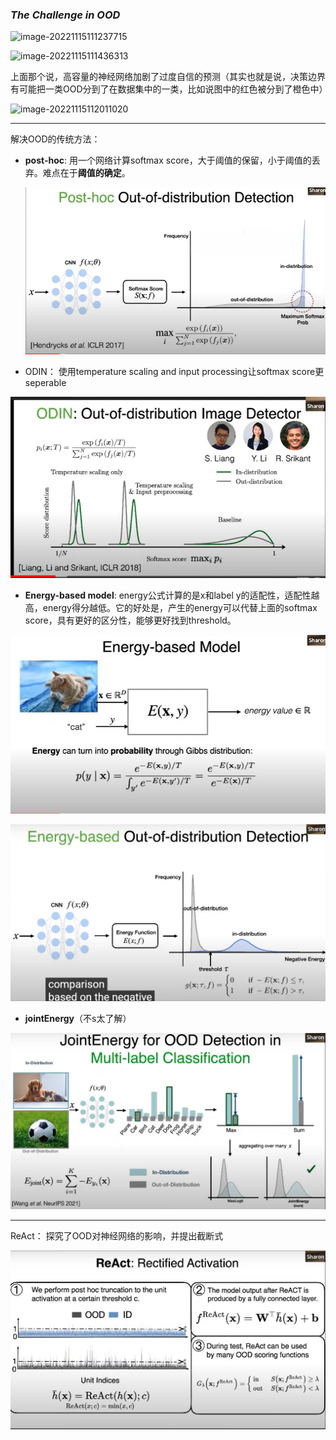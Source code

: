 ### *The Challenge in OOD*

![image-20221115111237715](C:\Users\liangyiwen\AppData\Roaming\Typora\typora-user-images\image-20221115111237715.png)

![image-20221115111436313](C:\Users\liangyiwen\AppData\Roaming\Typora\typora-user-images\image-20221115111436313.png)

上面那个说，高容量的神经网络加剧了过度自信的预测（其实也就是说，决策边界有可能把一类OOD分到了在数据集中的一类，比如说图中的红色被分到了橙色中）

![image-20221115112011020](C:\Users\liangyiwen\AppData\Roaming\Typora\typora-user-images\image-20221115112011020.png)



------

解决OOD的传统方法：

- **post-hoc**: 用一个网络计算softmax score，大于阈值的保留，小于阈值的丢弃。难点在于**阈值的确定**。

  ![image-20221116104805643](assets/image-20221116104805643.png)

- ODIN： 使用temperature scaling and input processing让softmax score更seperable

![image-20221116105635348](assets/image-20221116105635348.png)

- **Energy-based model**:  energy公式计算的是x和label y的适配性，适配性越高，energy得分越低。它的好处是，产生的energy可以代替上面的softmax score，具有更好的区分性，能够更好找到threshold。

![image-20221116110008600](assets/image-20221116110008600.png)

![image-20221116110820382](assets/image-20221116110820382.png)

- **jointEnergy**（不s太了解）

![image-20221116113017915](assets/image-20221116113017915.png)



------

ReAct： 探究了OOD对神经网络的影响，并提出截断式

![image-20221116114414547](assets/image-20221116114414547.png)
